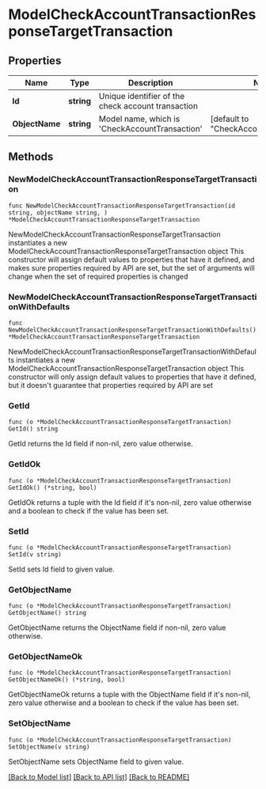 # ModelCheckAccountTransactionResponseTargetTransaction

## Properties

Name | Type | Description | Notes
------------ | ------------- | ------------- | -------------
**Id** | **string** | Unique identifier of the check account transaction | 
**ObjectName** | **string** | Model name, which is &#39;CheckAccountTransaction&#39; | [default to "CheckAccountTransaction"]

## Methods

### NewModelCheckAccountTransactionResponseTargetTransaction

`func NewModelCheckAccountTransactionResponseTargetTransaction(id string, objectName string, ) *ModelCheckAccountTransactionResponseTargetTransaction`

NewModelCheckAccountTransactionResponseTargetTransaction instantiates a new ModelCheckAccountTransactionResponseTargetTransaction object
This constructor will assign default values to properties that have it defined,
and makes sure properties required by API are set, but the set of arguments
will change when the set of required properties is changed

### NewModelCheckAccountTransactionResponseTargetTransactionWithDefaults

`func NewModelCheckAccountTransactionResponseTargetTransactionWithDefaults() *ModelCheckAccountTransactionResponseTargetTransaction`

NewModelCheckAccountTransactionResponseTargetTransactionWithDefaults instantiates a new ModelCheckAccountTransactionResponseTargetTransaction object
This constructor will only assign default values to properties that have it defined,
but it doesn't guarantee that properties required by API are set

### GetId

`func (o *ModelCheckAccountTransactionResponseTargetTransaction) GetId() string`

GetId returns the Id field if non-nil, zero value otherwise.

### GetIdOk

`func (o *ModelCheckAccountTransactionResponseTargetTransaction) GetIdOk() (*string, bool)`

GetIdOk returns a tuple with the Id field if it's non-nil, zero value otherwise
and a boolean to check if the value has been set.

### SetId

`func (o *ModelCheckAccountTransactionResponseTargetTransaction) SetId(v string)`

SetId sets Id field to given value.


### GetObjectName

`func (o *ModelCheckAccountTransactionResponseTargetTransaction) GetObjectName() string`

GetObjectName returns the ObjectName field if non-nil, zero value otherwise.

### GetObjectNameOk

`func (o *ModelCheckAccountTransactionResponseTargetTransaction) GetObjectNameOk() (*string, bool)`

GetObjectNameOk returns a tuple with the ObjectName field if it's non-nil, zero value otherwise
and a boolean to check if the value has been set.

### SetObjectName

`func (o *ModelCheckAccountTransactionResponseTargetTransaction) SetObjectName(v string)`

SetObjectName sets ObjectName field to given value.



[[Back to Model list]](../README.md#documentation-for-models) [[Back to API list]](../README.md#documentation-for-api-endpoints) [[Back to README]](../README.md)


